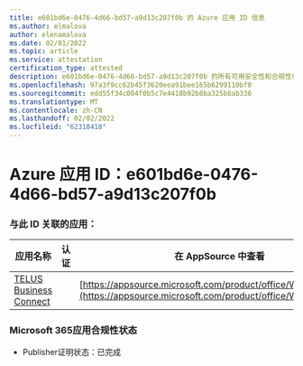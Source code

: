 ```yaml
---
title: e601bd6e-0476-4d66-bd57-a9d13c207f0b 的 Azure 应用 ID 信息
ms.author: elmalova
author: elenamalova
ms.date: 02/01/2022
ms.topic: article
ms.service: attestation
certification_type: attested
description: e601bd6e-0476-4d66-bd57-a9d13c207f0b 的所有可用安全性和合规性信息。
ms.openlocfilehash: 97a3f9cc62b45f3620eea91bee165b6299110bf0
ms.sourcegitcommit: edd55f34c004f0b5c7e4418b92b8ba325b8ab336
ms.translationtype: MT
ms.contentlocale: zh-CN
ms.lasthandoff: 02/02/2022
ms.locfileid: "62318418"
---
```

# <a name="azure-app-id-e601bd6e-0476-4d66-bd57-a9d13c207f0b"></a>Azure 应用 ID：e601bd6e-0476-4d66-bd57-a9d13c207f0b


### <a name="apps-associated-with-this-id"></a>与此 ID 关联的应用：
| **应用名称** | **认证** | **在 AppSource 中查看** |
|--------------|---------------|-----------------------|
| [TELUS Business Connect](https://docs.microsoft.com/microsoft-365-app-certification/forward/WA200002300) |  | [https://appsource.microsoft.com/product/office/WA200002300](https://appsource.microsoft.com/product/office/WA200002300) |

### <a name="microsoft-365-app-compliance-status"></a>Microsoft 365应用合规性状态
- Publisher证明状态：已完成
